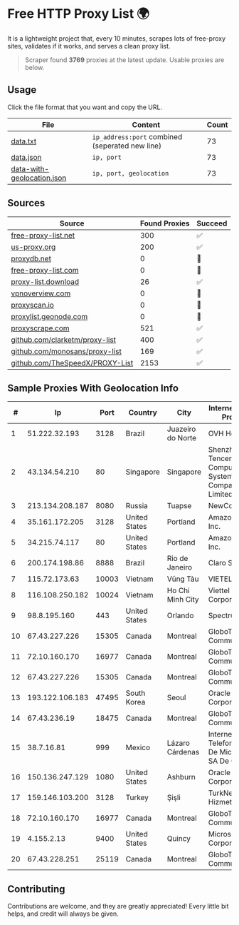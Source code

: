 
# Free HTTP Proxy List 🌍

It is a lightweight project that, every 10 minutes, scrapes lots of free-proxy sites, validates if it works, and serves a clean proxy list.


> Scraper found **3769** proxies at the latest update. Usable proxies are below.

## Usage

Click the file format that you want and copy the URL.


|File|Content|Count|
|----|-------|-----|
|[data.txt](https://raw.githubusercontent.com/themiralay/Proxy-List-World/master/data.txt)|`ip_address:port` combined (seperated new line)|73|
|[data.json](https://raw.githubusercontent.com/themiralay/Proxy-List-World/master/data.json)|`ip, port`|73|
|[data-with-geolocation.json](https://raw.githubusercontent.com/themiralay/Proxy-List-World/master/data-with-geolocation.json)|`ip, port, geolocation`|73|

## Sources

|Source|Found Proxies|Succeed|
|------|-------------|-------|
|[free-proxy-list.net](https://free-proxy-list.net)|300|✅|
|[us-proxy.org](https://www.us-proxy.org)|200|✅|
|[proxydb.net](http://proxydb.net)|0|🚫|
|[free-proxy-list.com](https://free-proxy-list.com/?page=&port=&type%5B%5D=http&type%5B%5D=https&up_time=0&search=Search)|0|🚫|
|[proxy-list.download](https://www.proxy-list.download/HTTP)|26|✅|
|[vpnoverview.com](https://vpnoverview.com/privacy/anonymous-browsing/free-proxy-servers)|0|🚫|
|[proxyscan.io](https://www.proxyscan.io)|0|🚫|
|[proxylist.geonode.com](https://proxylist.geonode.com/api/proxy-list?limit=300&page=1&sort_by=lastChecked&sort_type=desc&protocols=http,https)|0|🚫|
|[proxyscrape.com](https://api.proxyscrape.com/v2/?request=displayproxies&protocol=http&timeout=10000&country=all&ssl=all&anonymity=all)|521|✅|
|[github.com/clarketm/proxy-list](https://raw.githubusercontent.com/clarketm/proxy-list/master/proxy-list-raw.txt)|400|✅|
|[github.com/monosans/proxy-list](https://raw.githubusercontent.com/monosans/proxy-list/main/proxies/http.txt)|169|✅|
|[github.com/TheSpeedX/PROXY-List](https://raw.githubusercontent.com/TheSpeedX/PROXY-List/master/http.txt)|2153|✅|


## Sample Proxies With Geolocation Info

|#|Ip|Port|Country|City|Internet Service Provider|
|-|--|----|-------|----|-------------------------|
|1|51.222.32.193|3128|Brazil|Juazeiro do Norte|OVH Hosting|
|2|43.134.54.210|80|Singapore|Singapore|Shenzhen Tencent Computer Systems Company Limited|
|3|213.134.208.187|8080|Russia|Tuapse|NewCom Port|
|4|35.161.172.205|3128|United States|Portland|Amazon.com, Inc.|
|5|34.215.74.117|80|United States|Portland|Amazon.com, Inc.|
|6|200.174.198.86|8888|Brazil|Rio de Janeiro|Claro S.A|
|7|115.72.173.63|10003|Vietnam|Vũng Tàu|VIETELmetro|
|8|116.108.250.182|10024|Vietnam|Ho Chi Minh City|Viettel Corporation|
|9|98.8.195.160|443|United States|Orlando|Spectrum|
|10|67.43.227.226|15305|Canada|Montreal|GloboTech Communications|
|11|72.10.160.170|16977|Canada|Montreal|GloboTech Communications|
|12|67.43.227.226|15305|Canada|Montreal|GloboTech Communications|
|13|193.122.106.183|47495|South Korea|Seoul|Oracle Corporation|
|14|67.43.236.19|18475|Canada|Montreal|GloboTech Communications|
|15|38.7.16.81|999|Mexico|Lázaro Cárdenas|Internet Telefonia Y TV De Michoacan SA De CV|
|16|150.136.247.129|1080|United States|Ashburn|Oracle Corporation|
|17|159.146.103.200|3128|Turkey|Şişli|TurkNet Iletisim Hizmetleri|
|18|72.10.160.170|16977|Canada|Montreal|GloboTech Communications|
|19|4.155.2.13|9400|United States|Quincy|Microsoft Corporation|
|20|67.43.228.251|25119|Canada|Montreal|GloboTech Communications|



## Contributing

Contributions are welcome, and they are greatly appreciated! Every
little bit helps, and credit will always be given.

